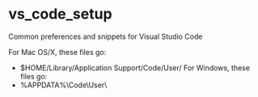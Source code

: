 # vs_code_setup
Common preferences and snippets for Visual Studio Code


For Mac OS/X, these files go:
- $HOME/Library/Application Support/Code/User/
For Windows, these files go:
- %APPDATA%\Code\User\   